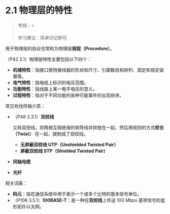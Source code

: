 # 2.1 物理层的特性

> 考频：⭐
> 
> 学习建议：简单识记即可

用于物理层的协议也常称为物理层**规程（Procedure）**。

（P42 2.1）物理层特性主要包括以下四个：

+ **机械特性**：指接口使用接线器的形状和尺寸、引脚数目和排列、固定和锁定装置等。
+ **电气特性**：指电缆上标识的电压范围。
+ **功能特性**：指线路上某一电平电压的意义。
+ **过程特性**：指对于不同功能的各种可能事件的出现排序。

常见有线传输介质：

+ （P48 2.3.1）**双绞线**

  又称双扭线，将两根互相绝缘的铜导线并排放在一起，然后用规则的方式**绞合（Twist）** 在一起，就制成了双绞线。

    + **无屏蔽双绞线 UTP（Unshielded Twisted Pair）**
    + **屏蔽双绞线 STP（Shielded Twisted Pair）**

+ **同轴电缆**

+ **光纤**

相关词条：

+ **码元**：指在通信系统中用于表示一个或多个比特的基本信号单位。
+ （P106 3.5.1）**100BASE-T**：是一种在**双绞线**上传送 100 Mbps 基带信号的星形拓扑以太网。